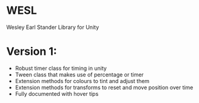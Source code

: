 # WESL

Wesley Earl Stander Library for Unity

# Version 1:

- Robust timer class for timing in unity
- Tween class that makes use of percentage or timer
- Extension methods for colours to tint and adjust them
- Extension methods for transforms to reset and move position over time
- Fully documented with hover tips
